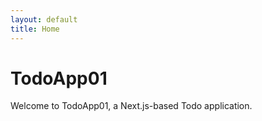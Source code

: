 ```yaml
---
layout: default
title: Home
---
```


# TodoApp01

Welcome to TodoApp01, a Next.js-based Todo application.